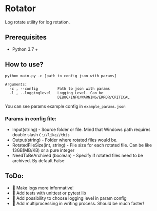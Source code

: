 # Rotator 
Log rotate utility for log rotation.

## Prerequisites 
-  Python 3.7 + 

## How to use?
 `python main.py -c [path to config json with params]`
```
Arguments:
  -c , --config         Path to json with params
  -l , --logginglevel   Logging Level. Can be
                        DEBUG/INFO/WARNING/ERROR/CRITICAL
``` 
 You can see params example config in `example_params.json`
 
### Params in config file:
- Input(string) - Source folder or file. Mind that Windows path requires double slash  `C://like//this`
- Output(string) - Folder where rotated files would be.
- RotatedFileSize(int, string) - File size for each rotated file. 
  Can be like 13GB(MB/KB) or a pure integer 
- NeedToBeArchived (boolean) - Specify if rotated files need to be archived.  By default False


## ToDo:
- :black_square_button: Make logs more informative!
- :black_square_button: Add tests with unittest or pytest lib
- :black_square_button: Add possibility to choose logging level in param config 
- :black_square_button: Add multiprocessing in writing process. Should be much faster!


